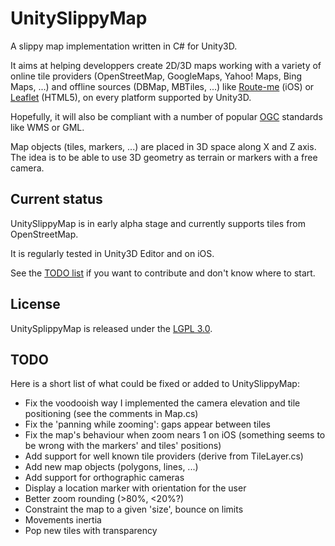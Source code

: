 UnitySlippyMap
==============

A slippy map implementation written in C# for Unity3D.

It aims at helping developpers create 2D/3D maps working with a variety of online tile providers (OpenStreetMap, GoogleMaps, Yahoo! Maps, Bing Maps, ...) and offline sources (DBMap, MBTiles, ...) like [Route-me](https://github.com/route-me/route-me) (iOS) or [Leaflet](http://leaflet.cloudmade.com/) (HTML5), on every platform supported by Unity3D.

Hopefully, it will also be compliant with a number of popular [OGC](http://www.opengeospatial.org/) standards like WMS or GML.

Map objects (tiles, markers, ...) are placed in 3D space along X and Z axis. The idea is to be able to use 3D geometry as terrain or markers with a free camera.

Current status
--------------

UnitySlippyMap is in early alpha stage and currently supports tiles from OpenStreetMap.

It is regularly tested in Unity3D Editor and on iOS.

See the [TODO list](/jderrough/UnitySlippyMap#todo) if you want to contribute and don't know where to start.

License
-------

UnitySplippyMap is released under the [LGPL 3.0](http://www.gnu.org/licenses/lgpl.html).

TODO
----

Here is a short list of what could be fixed or added to UnitySlippyMap:

* Fix the voodooish way I implemented the camera elevation and tile positioning (see the comments in Map.cs)
* Fix the 'panning while zooming': gaps appear between tiles
* Fix the map's behaviour when zoom nears 1 on iOS (something seems to be wrong with the markers' and tiles' positions)
* Add support for well known tile providers (derive from TileLayer.cs)
* Add new map objects (polygons, lines, ...)
* Add support for orthographic cameras
* Display a location marker with orientation for the user
* Better zoom rounding (>80%, <20%?)
* Constraint the map to a given 'size', bounce on limits
* Movements inertia
* Pop new tiles with transparency	
